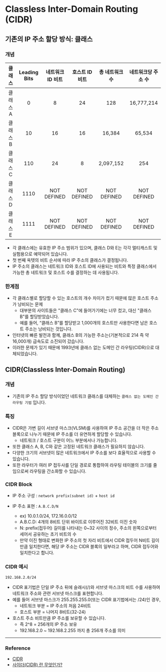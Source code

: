 # Classless Inter-Domain Routing (CIDR)
## 기존의 IP 주소 할당 방식: 클래스

### 개념

|  클래스   | Leading Bits  |  네트워크 ID 비트  |  호스트 ID 비트   |   총 네트워크 수   |  네트워크당 주소 수  |
|:------:|:-------------:|:------------:|:------------:|:------------:|:------------:|
| 클래스 A  |       0       |      8       |      24      |     128      |  16,777,214  |
| 클래스 B  |      10       |      16      |      16      |    16,384    |    65,534    |
| 클래스 C  |      110      |      24      |      8       |  2,097,152   |     254      |
| 클래스 D  |     1110      | NOT DEFINED  | NOT DEFINED  | NOT DEFINED  | NOT DEFINED  |
| 클래스 E  |     1111      | NOT DEFINED  | NOT DEFINED  | NOT DEFINED  | NOT DEFINED  |
- 각 클래스에는 유효한 IP 주소 범위가 있으며, 클래스 D와 E는 각각 멀티캐스트 및 실험용으로 예약되어 있습니다.
- 첫 번째 옥텟의 비트 순서에 따라 IP 주소의 클래스가 결정됩니다.
- IP 주소의 클래스는 네트워크 ID와 호스트 ID에 사용되는 비트와 특정 클래스에서 가능한 총 네트워크 및 호스트 수를 결정하는 데 사용됩니다.

### 한계점

- 각 클래스별로 할당할 수 있는 호스트의 개수 차이가 컸기 때문에 많은 호스트 주소가 낭비되는 문제
    - 대부분의 사이트들은 "클래스 C"에 들어가기에는 너무 컸고, 대신 "클래스 B"를 할당받았습니다.
    - 예를 들어, “클래스 B”를 할당받고 1,000개의 호스트만 사용한다면 남은 호스트 주소는 낭비되는 것입니다.
- 인터넷의 빠른 발전과 함께, 클래스 B의 가능한 주소는(기본적으로 214 즉 약 16,000개) 급속도로 소진되어 갔습니다.
- 이러한 문제가 있기 때문에 1993년에 클래스 없는 도메인 간 라우팅(CIDR)으로 대체되었습니다.

## CIDR(Classless Inter-Domain Routing)

### 개념

- 기존의 IP 주소 할당 방식이었던 네트워크 클래스를 대체하는 `클래스 없는 도메인 간 라우팅 기법` 입니다.

### 특징

- CIDR은 가변 길이 서브넷 마스크(VLSM)를 사용하여 IP 주소 공간을 더 작은 주소 블록으로 나누기 때문에 IP 주소를 더 유연하게 할당할 수 있습니다.
    - 네트워크 / 호스트 구분이 어느 부분에서나 가능합니다.
- 또한 클래스 A, B, C와 같은 고정된 네트워크 클래스가 필요하지 않습니다.
- 다양한 크기의 서브넷이 많은 네트워크에서 IP 주소를 보다 효율적으로 사용할 수 있습니다.
- 또한 라우터가 여러 IP 접두사를 단일 경로로 통합하여 라우팅 테이블의 크기를 줄임으로써 라우팅을 간소화할 수 있습니다.

### CIDR Block

- IP 주소 구성 : `network prefix(subnet id)` + `host id`
- IP 주소 표현 : `A.B.C.D/N`

    - ex) 10.0.1.0/24, 172.16.0.0/12
    - A.B.C.D: 4개의 8비트 단위 바이트로 이루어진 32비트 이진 숫자
    - N: prefix(접두어) 길이를 나타내는 0~32 사이의 정수, 주소의 왼쪽으로부터 세어서 공유하는 초기 비트의 수
    - 만약 이진 형태로 변화한 IP 주소의 첫 자리 비트에서 CIDR 접두어 N비트 길이만큼 일치한다면, 해당 IP 주소는 CIDR 블록의 일부라고 하며, CIDR 접두어와 일치한다고 합니다.

### CIDR 예시

```
192.168.2.0/24
```

- CIDR 표기법은 단일 IP 주소 뒤에 슬래시(/)와 서브넷 마스크의 비트 수를 사용하여 네트워크 주소와 관련 서브넷 마스크를 표현합니다.
- 예를 들어 서브넷 마스크가 255.255.255.0(또는 CIDR 표기법에서는 /24)인 경우,
    - 네트워크 부분 = IP 주소의 처음 24비트
    - 호스트 부분 = 나머지 8비트(32-24)
- 호스트 주소 비트만큼 IP 주소를 보유할 수 있습니다.
    - 즉 2^8 = 256개의 IP 주소 보유
    - 192.168.2.0 ~ 192.168.2.255 까지 총 256개 주소를 의미

---

### Reference

- [CIDR](https://ko.wikipedia.org/wiki/CIDR)
- [사이더(CIDR) 란 무엇인가?](https://www.nakjunizm.com/2020/01/29/Cidr/)